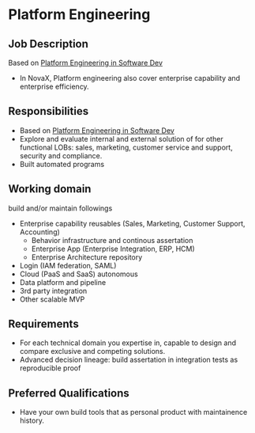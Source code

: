 # Platform Engineering


## Job Description
Based on [Platform Engineering in Software Dev](https://github.com/davidkhala/As-Architect/blob/main/role/platform-engineering.md)
- In NovaX, Platform engineering also cover enterprise capability and enterprise efficiency.

## Responsibilities
- Based on [Platform Engineering in Software Dev](https://github.com/davidkhala/As-Architect/blob/main/role/platform-engineering.md)
- Explore and evaluate internal and external solution of for other functional LOBs: sales, marketing, customer service and support, security and compliance.
- Built automated programs

## Working domain
build and/or maintain followings
- Enterprise capability reusables (Sales, Marketing, Customer Support, Accounting)
  - Behavior infrastructure and continous assertation 
  - Enterprise App (Enterprise Integration, ERP, HCM)
  - Enterprise Architecture repository
- Login (IAM federation, SAML)
- Cloud (PaaS and SaaS) autonomous
- Data platform and pipeline
- 3rd party integration
- Other scalable MVP

## Requirements
- For each technical domain you expertise in, capable to design and compare exclusive and competing solutions.
- Advanced decision lineage: build assertation in integration tests as reproducible proof

## Preferred Qualifications
- Have your own build tools that as personal product with maintainence history.
